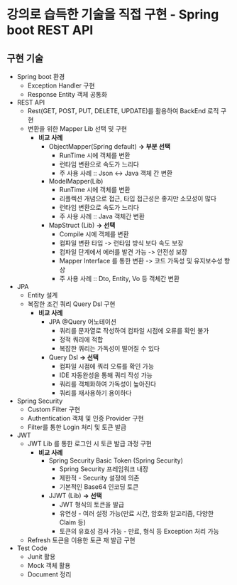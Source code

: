 # 강의로 습득한 기술을 직접 구현 - Spring boot REST API
## 구현 기술
- Spring boot 환경
  - Exception Handler 구현
  - Response Entity 객체 공통화
- REST API
  - Rest(GET, POST, PUT, DELETE, UPDATE)를 활용하여 BackEnd 로직 구현
  - 변환을 위한 Mapper Lib 선택 및 구현
    - **비교 사례**
      - ObjectMapper(Spring default) **-> 부분 선택**
        - RunTime 시에 객체를 변환
        - 런타임 변환으로 속도가 느리다
        - 주 사용 사례 :: Json <-> Java 객체 간 변환
      - ModelMapper(Lib)
        - RunTime 시에 객체를 변환
        - 리플렉션 개념으로 접근, 타입 접근성은 좋지만 소모성이 많다
        - 런타임 변환으로 속도가 느리다
        - 주 사용 사례 :: Java 객체간 변환
      - MapStruct (Lib) **-> 선택**
        - Compile 시에 객체를 변환
        - 컴파일 변환 타입 -> 런타임 방식 보다 속도 보장
        - 컴파일 단계에서 에러를 발견 가능 -> 안전성 보장
        - Mapper Interface 를 통한 변환 -> 코드 가독성 및 유지보수성 향상
        - 주 사용 사례 :: Dto, Entity, Vo 등 객체간 변환
- JPA
  - Entity 설계
  - 복잡한 조건 쿼리 Query Dsl 구현
    - **비교 사례**
      - JPA @Query 어노테이션
        - 쿼리를 문자열로 작성하여 컴파일 시점에 오류를 확인 불가
        - 정적 쿼리에 적합
        - 복잡한 쿼리는 가독성이 떨어질 수 있다
      - Query Dsl **-> 선택**
        - 컴파일 시점에 쿼리 오류를 확인 가능
        - IDE 자동완성을 통해 쿼리 작성 가능
        - 쿼리를 객체화하여 가독성이 높아진다
        - 쿼리를 재사용하기 용이하다
- Spring Security
  - Custom Filter 구현
  - Authentication 객체 및 인증 Provider 구현
  - Filter를 통한 Login 처리 및 토큰 발급
- JWT
  - JWT Lib 를 통한 로그인 시 토큰 발급 과정 구현
    - **비교 사례**
      - Spring Security Basic Token (Spring Security)
        - Spring Security 프레임워크 내장 
        - 제한적 - Security 설정에 의존
        - 기본적인 Base64 인코딩 토큰
      - JJWT (Lib) **-> 선택**
        - JWT 형식의 토큰을 발급
        - 유연성 - 여러 설정 가능(만료 시간, 암호화 알고리즘, 다양한 Claim 등)
        - 토큰의 유효성 검사 가능 - 만료, 형식 등 Exception 처리 가능
  - Refresh 토큰을 이용한 토큰 재 발급 구현
- Test Code
  - Junit 활용
  - Mock 객체 활용
  - Document 정리